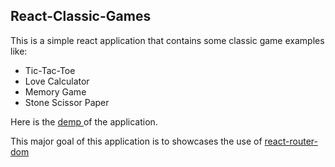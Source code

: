 ## React-Classic-Games
This is a simple react application that contains some classic game examples like:
- Tic-Tac-Toe
- Love Calculator
- Memory Game
- Stone Scissor Paper

Here is the <a href="https://yasnaraj.github.io/react-classic-games/"> demp </a> of the application.

This major goal of this application is to showcases the use of <a href="https://www.npmjs.com/package/react-router-dom" target="_blank">react-router-dom</a>